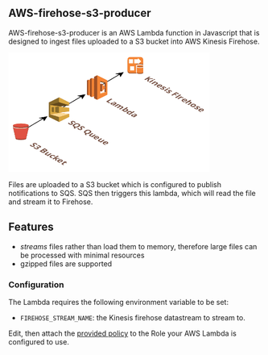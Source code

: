 ## AWS-firehose-s3-producer

AWS-firehose-s3-producer is an AWS Lambda function in Javascript that is designed to ingest
files uploaded to a S3 bucket into AWS Kinesis Firehose.

![test](aws-firehose-s3-producer-diagram.png)

Files are uploaded to a S3 bucket which is configured to publish notifications to SQS.
SQS then triggers this lambda, which will read the file and stream it to Firehose.

## Features

 * *streams* files rather than load them to memory, therefore large files can be processed
 with minimal resources
 * gzipped files are supported

### Configuration

The Lambda requires the following environment variable to be set:
 * `FIREHOSE_STREAM_NAME`: the Kinesis firehose datastream to stream to.
 
Edit, then attach the [provided policy](policy.json) to the Role your AWS Lambda is configured to use.